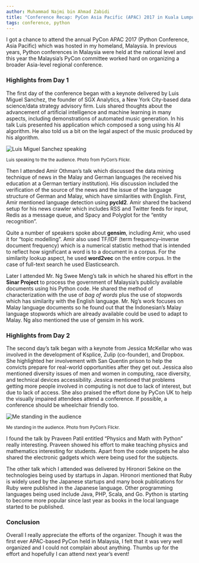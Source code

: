```yaml
---
author: Muhammad Najmi bin Ahmad Zabidi
title: "Conference Recap: PyCon Asia Pacific (APAC) 2017 in Kuala Lumpur, Malaysia"
tags: conference, python
---
```

I got a chance to attend the annual PyCon APAC 2017 (Python Conference, Asia Pacific) which was hosted in my homeland, Malaysia. In previous years, Python conferences in Malaysia were held at the national level and this year the Malaysia’s PyCon committee worked hard on organizing a broader Asia-level regional conference.

### Highlights from Day 1

The first day of the conference began with a keynote delivered by Luis Miguel Sanchez, the founder of SGX Analytics, a New York City-based data science/data strategy advisory firm. Luis shared thoughts about the advancement of artificial intelligence and machine learning in many aspects, including demonstrations of automated music generation. In his talk Luis presented his application which composed a song using his AI algorithm. He also told us a bit on the legal aspect of the music produced by his algorithm.

![Luis Miguel Sanchez speaking](/blog/2017/12/02/pycon-apac-2017/luis.jpg)

<small>Luis speaking to the the audience. Photo from PyCon’s Flickr.</small>

Then I attended Amir Othman’s talk which discussed the data mining technique of news in the Malay and German languages (he received his education at a German tertiary institution). His discussion included the verification of the source of the news and the issue of the language structure of German and Malay, which have similarities with English. First, Amir mentioned language detection using **pycld2**. Amir shared the backend setup for his news crawler which includes RSS and Twitter feeds for input, Redis as a message queue, and Spacy and Polyglot for the “entity recognition”.

Quite a number of speakers spoke about **gensim**, including Amir, who used it for “topic modelling”. Amir also used TF/IDF (term frequency–inverse document frequency) which is a numerical statistic method that is intended to reflect how significant a word is to a document in a corpus. For the similarity lookup aspect, he used **word2vec** on the entire corpus. In the case of full-text search he used Elasticsearch.

Later I attended Mr. Ng Swee Meng’s talk in which he shared his effort in the **Sinar Project** to process the government of Malaysia’s publicly available documents using his Python code. He shared the method of characterization with the use of *bag of words* plus the use of stopwords which has similarity with the English language. Mr. Ng’s work focuses on Malay language documents so he found out that the Indonesian’s Malay language stopwords which are already available could be used to adapt to Malay. Ng also mentioned the use of gensim in his work.

### Highlights from Day 2

The second day’s talk began with a keynote from Jessica McKellar who was involved in the development of Ksplice, Zulip (co-founder), and Dropbox. She highlighted her involvement with San Quentin prison to help the convicts prepare for real-world opportunities after they get out. Jessica also mentioned diversity issues of men and women in computing, race diversity, and technical devices accessibility. Jessica mentioned that problems getting more people involved in computing is not due to lack of interest, but due to lack of access. She also praised the effort done by PyCon UK to help the visually impaired attendees attend a conference. If possible, a conference should be wheelchair friendly too.

![Me standing in the audience](/blog/2017/12/02/pycon-apac-2017/me.jpg)

<small>Me standing in the audience. Photo from PyCon’s Flickr.</small>

I found the talk by Praveen Patil entitled “Physics and Math with Python” really interesting. Praveen showed his effort to make teaching physics and mathematics interesting for students. Apart from the code snippets he also shared the electronic gadgets which were being used for the subjects.

The other talk which I attended was delivered by Hironori Sekine on the technologies being used by startups in Japan. Hironori mentioned that Ruby is widely used by the Japanese startups and many book publications for Ruby were published in the Japanese language. Other programming languages being used include Java, PHP, Scala, and Go. Python is starting to become more popular since last year as books in the local language started to be published.

### Conclusion

Overall I really appreciate the efforts of the organizer. Though it was the first ever APAC-based PyCon held in Malaysia, I felt that it was very well organized and I could not complain about anything. Thumbs up for the effort and hopefully I can attend next year’s event!
